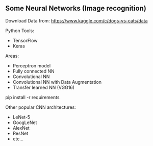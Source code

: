 ## Some Neural Networks (Image recognition)

Download Data from: https://www.kaggle.com/c/dogs-vs-cats/data

Python Tools: 
- TensorFlow
- Keras

Areas:
- Perceptron model
- Fully connected NN
- Convolutional NN
- Convolutional NN with Data Augmentation
- Transfer learned NN (VGG16)

pip install -r requirements

Other popular CNN architectures: 
- LeNet-5
- GoogLeNet
- AlexNet
- ResNet
- etc...
